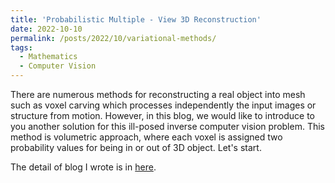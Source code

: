 ```yaml
---
title: 'Probabilistic Multiple - View 3D Reconstruction'
date: 2022-10-10
permalink: /posts/2022/10/variational-methods/
tags:
  - Mathematics
  - Computer Vision
---
```


There are numerous methods for reconstructing a real object into mesh such as voxel carving which processes independently the input images or structure from motion. However, in this blog, we would like to introduce to you another solution for this ill-posed inverse computer vision problem. This method is volumetric approach, where each voxel is assigned two probability values for being in or out of 3D object. Let's start.

The detail of blog I wrote is in [here](https://graphicsminer.github.io/mathematics/2022/10/10/Probabilistic-Multiple-View-3D-Reconstruction.html).